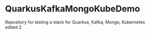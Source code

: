 # QuarkusKafkaMongoKubeDemo
Repository for testing a stack for Quarkus, Kafka, Mongo, Kubernetes
edited 2